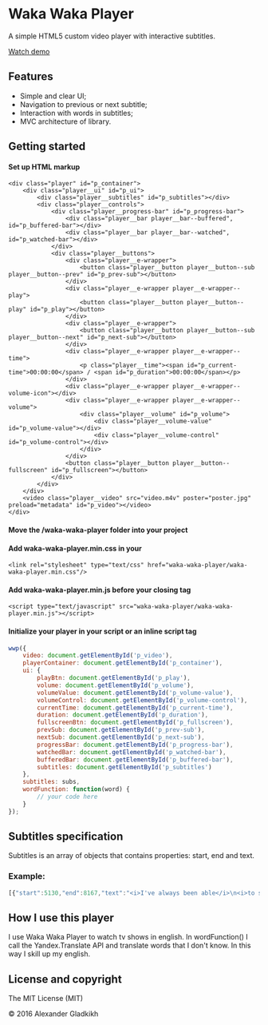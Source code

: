 # Waka Waka Player

A simple HTML5 custom video player with interactive subtitles.

[Watch demo](https://whyamiscott.github.io/waka-waka-player/)

## Features
* Simple and clear UI;
* Navigation to previous or next subtitle;
* Interaction with words in subtitles;
* MVC architecture of library.

## Getting started

#### Set up HTML markup  
```
<div class="player" id="p_container">
    <div class="player__ui" id="p_ui">
        <div class="player__subtitles" id="p_subtitles"></div>
        <div class="player__controls">
            <div class="player__progress-bar" id="p_progress-bar">
                <div class="player__bar player__bar--buffered", id="p_buffered-bar"></div>
                <div class="player__bar player__bar--watched", id="p_watched-bar"></div>
            </div>
            <div class="player__buttons">
                <div class="player__e-wrapper">
                    <button class="player__button player__button--sub player__button--prev" id="p_prev-sub"></button>
                </div>
                <div class="player__e-wrapper player__e-wrapper--play">
                    <button class="player__button player__button--play" id="p_play"></button>
                </div>
                <div class="player__e-wrapper">
                    <button class="player__button player__button--sub player__button--next" id="p_next-sub"></button>
                </div>
                <div class="player__e-wrapper player__e-wrapper--time">
                    <p class="player__time"><span id="p_current-time">00:00:00</span> / <span id="p_duration">00:00:00</span></p>
                </div>
                <div class="player__e-wrapper player__e-wrapper--volume-icon"></div>
                <div class="player__e-wrapper player__e-wrapper--volume">
                    <div class="player__volume" id="p_volume">
                        <div class="player__volume-value" id="p_volume-value"></div>
                        <div class="player__volume-control" id="p_volume-control"></div>
                    </div>
                </div>
                <button class="player__button player__button--fullscreen" id="p_fullscreen"></button>
            </div>
        </div>
    </div>
    <video class="player__video" src="video.m4v" poster="poster.jpg" preload="metadata" id="p_video"></video>
</div>
```
#### Move the /waka-waka-player folder into your project
#### Add waka-waka-player.min.css in your <head>
```
<link rel="stylesheet" type="text/css" href="waka-waka-player/waka-waka-player.min.css"/>
```
#### Add waka-waka-player.min.js before your closing <body> tag
```
<script type="text/javascript" src="waka-waka-player/waka-waka-player.min.js"></script>
```
#### Initialize your player in your script or an inline script tag
```javascript
wwp({
	video: document.getElementById('p_video'),
	playerContainer: document.getElementById('p_container'),
	ui: {
		playBtn: document.getElementById('p_play'),
		volume: document.getElementById('p_volume'),
		volumeValue: document.getElementById('p_volume-value'),
		volumeControl: document.getElementById('p_volume-control'),
		currentTime: document.getElementById('p_current-time'),
		duration: document.getElementById('p_duration'),
		fullscreenBtn: document.getElementById('p_fullscreen'),
		prevSub: document.getElementById('p_prev-sub'),
		nextSub: document.getElementById('p_next-sub'),
		progressBar: document.getElementById('p_progress-bar'),
		watchedBar: document.getElementById('p_watched-bar'),
		bufferedBar: document.getElementById('p_buffered-bar'),
		subtitles: document.getElementById('p_subtitles')
	},
	subtitles: subs,
	wordFunction: function(word) {
		// your code here
	}
});
```

## Subtitles specification
Subtitles is an array of objects that contains properties: start, end and text.
### Example:
```javascript
[{"start":5130,"end":8167,"text":"<i>I've always been able</i>\n<i>to sleep through anything.</i>"},{"start":8383,"end":12137,"text":"<i>Storms, sirens, you name it.</i>\n<i>Last night, I didn't sleep.</i>"},{"start":14889,"end":17767,"text":"<i>I guess I get a little goofy</i>\n<i>when I'm nervous.</i>"},{"start":20937,"end":23212,"text":"<i>You see, today isn't just any other day.</i>"},{"start":23398,"end":24672,"text":"<i>It's my first day.</i>"},{"start":24816,"end":26135,"text":"I'm the man."}]
```

## How I use this player
I use Waka Waka Player to watch tv shows in english. In wordFunction() I call the Yandex.Translate API and translate words that I don't know. In this way I skill up my english.

## License and copyright

The MIT License (MIT)

© 2016 Alexander Gladkikh
